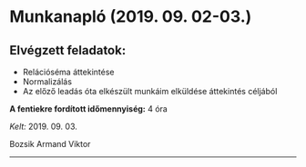 # Munkanapló (2019. 09. 02-03.)

## Elvégzett feladatok:

* Relációséma áttekintése
* Normalizálás
* Az előző leadás óta elkészült munkáim elküldése áttekintés céljából

**A fentiekre fordított időmennyiség:** 4 óra

*Kelt:* 2019. 09. 03.  

Bozsik Armand Viktor

---